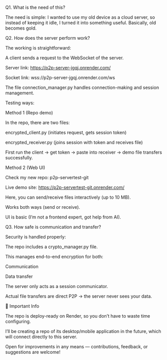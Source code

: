 Q1. What is the need of this?

The need is simple: I wanted to use my old device as a cloud server, so instead of keeping it idle, I turned it into something useful. Basically, old becomes gold.

Q2. How does the server perform work?

The working is straightforward:

A client sends a request to the WebSocket of the server.

Server link: https://p2p-server-jgqj.onrender.com/

Socket link: wss://p2p-server-jgqj.onrender.com/ws

The file connection_manager.py handles connection-making and session management.

Testing ways:

Method 1 (Repo demo)

In the repo, there are two files:

encrypted_client.py (initiates request, gets session token)

encrypted_receiver.py (joins session with token and receives file)

First run the client → get token → paste into receiver → demo file transfers successfully.

Method 2 (Web UI)

Check my new repo: p2p-servertest-git

Live demo site: https://p2p-servertest-git.onrender.com/

Here, you can send/receive files interactively (up to 10 MB).

Works both ways (send or receive).

UI is basic (I’m not a frontend expert, got help from AI).

Q3. How safe is communication and transfer?

Security is handled properly:

The repo includes a crypto_manager.py file.

This manages end-to-end encryption for both:

Communication

Data transfer

The server only acts as a session communicator.

Actual file transfers are direct P2P → the server never sees your data.

🚀 Important Info

The repo is deploy-ready on Render, so you don’t have to waste time configuring.

I’ll be creating a repo of its desktop/mobile application in the future, which will connect directly to this server.

Open for improvements in any means — contributions, feedback, or suggestions are welcome!
